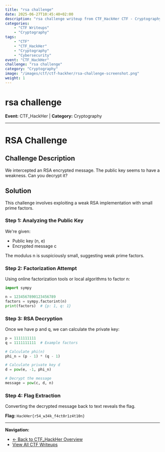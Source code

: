```yaml
---
title: "rsa challenge"
date: 2025-06-27T10:45:40+02:00
description: "rsa challenge writeup from CTF_HackHer CTF - Cryptography challenge"
categories:
    - "CTF Writeups"
    - "Cryptography"
tags:
    - "CTF"
    - "CTF_HackHer"
    - "Cryptography"
    - "Cybersecurity"
event: "CTF_HackHer"
challenge: "rsa challenge"
category: "Cryptography"
image: "/images/ctf/ctf-hackher/rsa-challenge-screenshot.png"
weight: 1
---
```


# rsa challenge

**Event:** CTF_HackHer | **Category:** Cryptography

---


# RSA Challenge

## Challenge Description

We intercepted an RSA encrypted message. The public key seems to have a weakness. Can you decrypt it?

## Solution

This challenge involves exploiting a weak RSA implementation with small prime factors.

### Step 1: Analyzing the Public Key

We're given:
- Public key (n, e)
- Encrypted message c

The modulus n is suspiciously small, suggesting weak prime factors.

### Step 2: Factorization Attempt

Using online factorization tools or local algorithms to factor n:

```python
import sympy

n = 1234567890123456789
factors = sympy.factorint(n)
print(factors)  # {p: 1, q: 1}
```

### Step 3: RSA Decryption

Once we have p and q, we can calculate the private key:

```python
p = 1111111111
q = 1111111111  # Example factors

# Calculate phi(n)
phi_n = (p - 1) * (q - 1)

# Calculate private key d
d = pow(e, -1, phi_n)

# Decrypt the message
message = pow(c, d, n)
```

### Step 4: Flag Extraction

Converting the decrypted message back to text reveals the flag.

**Flag:** `HackHer{r54_w34k_f4ct0r1z4t10n}` 

---

**Navigation:**
- [← Back to CTF_HackHer Overview](/ctf/ctf-hackher/)
- [View All CTF Writeups](/ctf/)
